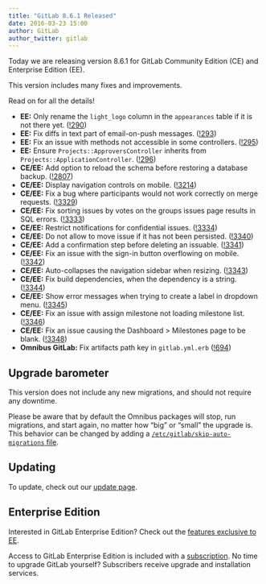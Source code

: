 ```yaml
---
title: "GitLab 8.6.1 Released"
date: 2016-03-23 15:00
author: GitLab
author_twitter: gitlab
---
```


Today we are releasing version 8.6.1 for GitLab Community Edition (CE) and
Enterprise Edition (EE).

This version includes many fixes and improvements.

Read on for all the details!

<!-- more -->

- **EE:** Only rename the `light_logo` column in the `appearances` table if it is not there yet. ([!290])
- **EE:** Fix diffs in text part of email-on-push messages. ([!293])
- **EE:** Fix an issue with methods not accessible in some controllers. ([!295])
- **EE:** Ensure `Projects::ApproversController` inherits from `Projects::ApplicationController`. ([!296])
- **CE/EE:** Add option to reload the schema before restoring a database backup. ([!2807])
- **CE/EE:** Display navigation controls on mobile. ([!3214])
- **CE/EE:** Fix a bug where participants would not work correctly on merge requests. ([!3329])
- **CE/EE:** Fix sorting issues by votes on the groups issues page results in SQL errors. ([!3333])
- **CE/EE:** Restrict notifications for confidential issues. ([!3334])
- **CE/EE:** Do not allow to move issue if it has not been persisted. ([!3340])
- **CE/EE:** Add a confirmation step before deleting an issuable. ([!3341])
- **CE/EE:** Fix an issue with the sign-in button overflowing on mobile. ([!3342])
- **CE/EE:** Auto-collapses the navigation sidebar when resizing. ([!3343])
- **CE/EE:** Fix build dependencies, when the dependency is a string. ([!3344])
- **CE/EE:** Show error messages when trying to create a label in dropdown menu. ([!3345])
- **CE/EE:** Fix an issue with assign milestone not loading milestone list. ([!3346])
- **CE/EE:** Fix an issue causing the Dashboard > Milestones page to be blank. ([!3348])
- **Omnibus GitLab:** Fix artifacts path key in `gitlab.yml.erb` ([!694])

[!290]: https://gitlab.com/gitlab-org/gitlab-ee/merge_requests/290
[!293]: https://gitlab.com/gitlab-org/gitlab-ee/merge_requests/293
[!295]: https://gitlab.com/gitlab-org/gitlab-ee/merge_requests/295
[!296]: https://gitlab.com/gitlab-org/gitlab-ee/merge_requests/296

[!2807]: https://gitlab.com/gitlab-org/gitlab-ce/merge_requests/2807
[!3214]: https://gitlab.com/gitlab-org/gitlab-ce/merge_requests/3214
[!3329]: https://gitlab.com/gitlab-org/gitlab-ce/merge_requests/3329
[!3333]: https://gitlab.com/gitlab-org/gitlab-ce/merge_requests/3333
[!3334]: https://gitlab.com/gitlab-org/gitlab-ce/merge_requests/3334
[!3340]: https://gitlab.com/gitlab-org/gitlab-ce/merge_requests/3340
[!3341]: https://gitlab.com/gitlab-org/gitlab-ce/merge_requests/3341
[!3342]: https://gitlab.com/gitlab-org/gitlab-ce/merge_requests/3342
[!3343]: https://gitlab.com/gitlab-org/gitlab-ce/merge_requests/3343
[!3344]: https://gitlab.com/gitlab-org/gitlab-ce/merge_requests/3344
[!3345]: https://gitlab.com/gitlab-org/gitlab-ce/merge_requests/3345
[!3346]: https://gitlab.com/gitlab-org/gitlab-ce/merge_requests/3346
[!3348]: https://gitlab.com/gitlab-org/gitlab-ce/merge_requests/3348

[!694]: https://gitlab.com/gitlab-org/omnibus-gitlab/merge_requests/694

## Upgrade barometer

This version does not include any new migrations, and should not require
any downtime.

Please be aware that by default the Omnibus packages will stop, run migrations,
and start again, no matter how “big” or “small” the upgrade is. This behavior
can be changed by adding a [`/etc/gitlab/skip-auto-migrations`
file](http://doc.gitlab.com/omnibus/update/README.html).

## Updating

To update, check out our [update page](https://about.gitlab.com/update).

## Enterprise Edition

Interested in GitLab Enterprise Edition? Check out the [features exclusive to
EE](https://about.gitlab.com/features/#enterprise).

Access to GitLab Enterprise Edition is included with a [subscription](https://about.gitlab.com/products/).
No time to upgrade GitLab yourself? Subscribers receive upgrade and installation
services.
